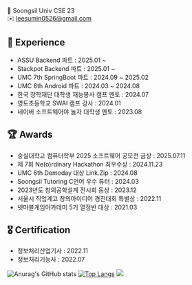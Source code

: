 🏫  Soongsil Univ CSE 23  
✉️ leesumin0526@gmail.com

## 🐥 Experience
- ASSU Backend 파트 : 2025.01 ~
- Stackpot Backend 파트 : 2025.01 ~
- UMC 7th SpringBoot 파트 : 2024.09 ~ 2025.02
- UMC 6th Android 파트 : 2024.03 ~ 2024.08
- 한국 장학재단 대학생 재능봉사 캠프 멘토 : 2024.07
- 영도초등학교 SWAI 캠프 강사 : 2024.01
- 네이버 소프트웨어야 놀자 대학생 멘토 : 2023.08

## 🏆 Awards
- 숭실대학교 컴퓨터학부 2025 소프트웨어 공모전 금상 : 2025.07.11
- 제 7회 Ne(o)rdinary Hackathon 최우수상 : 2024.11.23
- UMC 6th Demoday 대상 Link.Zip : 2024.08
- Soongsil Tutoring C언어 우수 튜터 : 2024.03
- 2023년도 창의공학설계 전시회 동상 : 2023.12
- 서울시 직업계고 창의아이디어 경진대회 특별상 : 2022.11
- 넷마블게임아카데미 5기 열정반 대상 : 2021.03

## 🎖️ Certification
- 정보처리산업기사 : 2022.11
- 정보처리기능사 : 2022.07




![Anurag's GitHub stats](https://github-readme-stats.vercel.app/api?username=leesumin0526&show_icons=true&theme=radical) 
[![Top Langs](https://github-readme-stats.vercel.app/api/top-langs/?username=leesumin0526&layout=compact)](https://github.com/anuraghazra/github-readme-stats)
<a href="https://clumsy-seeder-416.notion.site/MARO-s-Portfolio-3168a99b50864d578687b1118ba34661" target="_blank"><img src="https://img.shields.io/badge/notion-000000?style=flat&logo=notion&logoColor=white"/></a>



<!--
**leesumin0526/leesumin0526** is a ✨ _special_ ✨ repository because its `README.md` (this file) appears on your GitHub profile.

Here are some ideas to get you started:

- 🔭 I’m currently working on ...
- 🌱 I’m currently learning ...
- 👯 I’m looking to collaborate on ...
- 🤔 I’m looking for help with ...
- 💬 Ask me about ...
- 📫 How to reach me: ...
- 😄 Pronouns: ...
- ⚡ Fun fact: ...
-->
